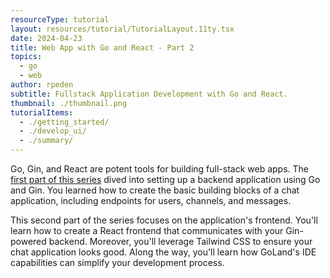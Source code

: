 ```yaml
---
resourceType: tutorial
layout: resources/tutorial/TutorialLayout.11ty.tsx
date: 2024-04-23
title: Web App with Go and React - Part 2
topics:
  - go
  - web
author: rpeden
subtitle: Fullstack Application Development with Go and React.
thumbnail: ./thumbnail.png
tutorialItems:
  - ./getting_started/
  - ./develop_ui/
  - ./summary/
---
```


Go, Gin, and React are potent tools for building full-stack web apps. The [first part of this series](../webapp_go_react_part_one/) dived into setting up a backend application using Go and Gin. You learned how to create the basic building blocks of a chat application, including endpoints for users, channels, and messages.

This second part of the series focuses on the application's frontend. You'll learn how to create a React frontend that communicates with your Gin-powered backend. Moreover, you'll leverage Tailwind CSS to ensure your chat application looks good. Along the way, you'll learn how GoLand's IDE capabilities can simplify your development process.
